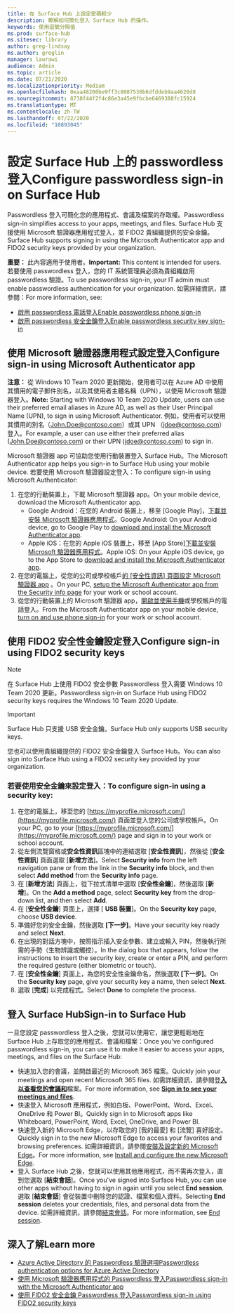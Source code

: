 ```yaml
---
title: 在 Surface Hub 上設定密碼較少
description: 瞭解如何簡化登入 Surface Hub 的操作。
keywords: 使用逗號分隔值
ms.prod: surface-hub
ms.sitesec: library
author: greg-lindsay
ms.author: greglin
manager: laurawi
audience: Admin
ms.topic: article
ms.date: 07/21/2020
ms.localizationpriority: Medium
ms.openlocfilehash: 0eaa48200be9ff3c8087530b6dfddeb9aa4620d8
ms.sourcegitcommit: 8738f44f2f4c86e3a45e9fbcbe6469388fc15924
ms.translationtype: MT
ms.contentlocale: zh-TW
ms.lasthandoff: 07/22/2020
ms.locfileid: "10893045"
---
```

# <span data-ttu-id="fd877-104">設定 Surface Hub 上的 passwordless 登入</span><span class="sxs-lookup"><span data-stu-id="fd877-104">Configure passwordless sign-in on Surface Hub</span></span>

 
<span data-ttu-id="fd877-105">Passwordless 登入可簡化您的應用程式、會議及檔案的存取權。</span><span class="sxs-lookup"><span data-stu-id="fd877-105">Passwordless sign-in simplifies access to your apps, meetings, and files.</span></span> <span data-ttu-id="fd877-106">Surface Hub 支援使用 Microsoft 驗證器應用程式登入，並 FIDO2 貴組織提供的安全金鑰。</span><span class="sxs-lookup"><span data-stu-id="fd877-106">Surface Hub supports signing in using the Microsoft Authenticator app and FIDO2 security keys provided by your organization.</span></span>

<span data-ttu-id="fd877-107">**重要：** 此內容適用于使用者。</span><span class="sxs-lookup"><span data-stu-id="fd877-107">**Important:** This content is intended for users.</span></span> <span data-ttu-id="fd877-108">若要使用 passwordless 登入，您的 IT 系統管理員必須為貴組織啟用 passwordless 驗證。</span><span class="sxs-lookup"><span data-stu-id="fd877-108">To use passwordless sign-in, your IT admin must enable passwordless authentication for your organization.</span></span> <span data-ttu-id="fd877-109">如需詳細資訊，請參閱：</span><span class="sxs-lookup"><span data-stu-id="fd877-109">For more information, see:</span></span>

- [<span data-ttu-id="fd877-110">啟用 passwordless 電話登入</span><span class="sxs-lookup"><span data-stu-id="fd877-110">Enable passwordless phone sign-in</span></span>](https://docs.microsoft.com/azure/active-directory/authentication/howto-authentication-passwordless-phone)
- [<span data-ttu-id="fd877-111">啟用 passwordless 安全金鑰登入</span><span class="sxs-lookup"><span data-stu-id="fd877-111">Enable passwordless security key sign-in</span></span>](https://docs.microsoft.com/azure/active-directory/authentication/howto-authentication-passwordless-security-key)


## <span data-ttu-id="fd877-112">使用 Microsoft 驗證器應用程式設定登入</span><span class="sxs-lookup"><span data-stu-id="fd877-112">Configure sign-in using Microsoft Authenticator app</span></span>

<span data-ttu-id="fd877-113">**注意：** 從 Windows 10 Team 2020 更新開始，使用者可以在 Azure AD 中使用其慣用的電子郵件別名，以及其使用者主體名稱（UPN），以使用 Microsoft 驗證器登入。</span><span class="sxs-lookup"><span data-stu-id="fd877-113">**Note:** Starting with Windows 10 Team 2020 Update, users can use their preferred email aliases in Azure AD, as well as their User Principal Name (UPN), to sign in using Microsoft Authenticator.</span></span> <span data-ttu-id="fd877-114">例如，使用者可以使用其慣用的別名（John.Doe@contoso.com）或其 UPN （jdoe@contoso.com）登入。</span><span class="sxs-lookup"><span data-stu-id="fd877-114">For example, a user can use either their preferred alias (John.Doe@contoso.com) or their UPN (jdoe@contoso.com) to sign in.</span></span>
 
<span data-ttu-id="fd877-115">Microsoft 驗證器 app 可協助您使用行動裝置登入 Surface Hub。</span><span class="sxs-lookup"><span data-stu-id="fd877-115">The Microsoft Authenticator app helps you sign-in to Surface Hub using your mobile device.</span></span> <span data-ttu-id="fd877-116">若要使用 Microsoft 驗證器設定登入：</span><span class="sxs-lookup"><span data-stu-id="fd877-116">To configure sign-in using Microsoft Authenticator:</span></span>


1. <span data-ttu-id="fd877-117">在您的行動裝置上，下載 Microsoft 驗證器 app。</span><span class="sxs-lookup"><span data-stu-id="fd877-117">On your mobile device, download the Microsoft Authenticator app.</span></span>
    - <span data-ttu-id="fd877-118">Google Android：在您的 Android 裝置上，移至 [Google Play]，[下載並安裝 Microsoft 驗證器應用程式](https://app.adjust.com/e3rxkc_7lfdtm?fallback=https%3A%2F%2Fplay.google.com%2Fstore%2Fapps%2Fdetails%3Fid%3Dcom.azure.authenticator)。</span><span class="sxs-lookup"><span data-stu-id="fd877-118">Google Android: On your Android device, go to Google Play to [download and install the Microsoft Authenticator app](https://app.adjust.com/e3rxkc_7lfdtm?fallback=https%3A%2F%2Fplay.google.com%2Fstore%2Fapps%2Fdetails%3Fid%3Dcom.azure.authenticator).</span></span>
    - <span data-ttu-id="fd877-119">Apple iOS：在您的 Apple iOS 裝置上，移至 [App Store][下載並安裝 Microsoft 驗證器應用程式](https://app.adjust.com/e3rxkc_7lfdtm?fallback=https%3A%2F%2Fitunes.apple.com%2Fus%2Fapp%2Fmicrosoft-authenticator%2Fid983156458)。</span><span class="sxs-lookup"><span data-stu-id="fd877-119">Apple iOS: On your Apple iOS device, go to the App Store to [download and install the Microsoft Authenticator app](https://app.adjust.com/e3rxkc_7lfdtm?fallback=https%3A%2F%2Fitunes.apple.com%2Fus%2Fapp%2Fmicrosoft-authenticator%2Fid983156458).</span></span>
2. <span data-ttu-id="fd877-120">在您的電腦上，從您的公司或學校帳戶[的 [安全性資訊] 頁面設定 Microsoft 驗證器 app](https://docs.microsoft.com/azure/active-directory/user-help/security-info-setup-auth-app#set-up-the-microsoft-authenticator-app-from-the-security-info-page) 。</span><span class="sxs-lookup"><span data-stu-id="fd877-120">On your PC, [setup the Microsoft Authenticator app from the Security info page](https://docs.microsoft.com/azure/active-directory/user-help/security-info-setup-auth-app#set-up-the-microsoft-authenticator-app-from-the-security-info-page) for your work or school account.</span></span>
3. <span data-ttu-id="fd877-121">從您的行動裝置上的 Microsoft 驗證器 app，[開啟並使用手機](https://docs.microsoft.com/azure/active-directory/user-help/user-help-auth-app-sign-in#turn-on-and-use-phone-sign-in-for-your-work-or-school-account)或學校帳戶的電話登入。</span><span class="sxs-lookup"><span data-stu-id="fd877-121">From the Microsoft Authenticator app on your mobile device, [turn on and use phone sign-in](https://docs.microsoft.com/azure/active-directory/user-help/user-help-auth-app-sign-in#turn-on-and-use-phone-sign-in-for-your-work-or-school-account) for your work or school account.</span></span>

 
## <span data-ttu-id="fd877-122">使用 FIDO2 安全性金鑰設定登入</span><span class="sxs-lookup"><span data-stu-id="fd877-122">Configure sign-in using FIDO2 security keys</span></span>

> [!NOTE]
>  <span data-ttu-id="fd877-123">在 Surface Hub 上使用 FIDO2 安全參數 Passwordless 登入需要 Windows 10 Team 2020 更新。</span><span class="sxs-lookup"><span data-stu-id="fd877-123">Passwordless sign-in on Surface Hub using FIDO2 security keys requires the Windows 10 Team 2020 Update.</span></span>

> [!IMPORTANT]
> <span data-ttu-id="fd877-124">Surface Hub 只支援 USB 安全金鑰。</span><span class="sxs-lookup"><span data-stu-id="fd877-124">Surface Hub only supports USB security keys.</span></span>
 
<span data-ttu-id="fd877-125">您也可以使用貴組織提供的 FIDO2 安全金鑰登入 Surface Hub。</span><span class="sxs-lookup"><span data-stu-id="fd877-125">You can also sign into Surface Hub using a FIDO2 security key provided by your organization.</span></span> 

### <span data-ttu-id="fd877-126">若要使用安全金鑰來設定登入：</span><span class="sxs-lookup"><span data-stu-id="fd877-126">To configure sign-in using a security key:</span></span>


1. <span data-ttu-id="fd877-127">在您的電腦上，移至您的 [https://myprofile.microsoft.com/](https://myprofile.microsoft.com/) 頁面並登入您的公司或學校帳戶。</span><span class="sxs-lookup"><span data-stu-id="fd877-127">On your PC, go to your [https://myprofile.microsoft.com/](https://myprofile.microsoft.com/) page and sign in to your work or school account.</span></span>
2. <span data-ttu-id="fd877-128">從左側流覽窗格或**安全性資訊**區塊中的連結選取 [**安全性資訊**]，然後從 [**安全性資訊**] 頁面選取 [**新增方法**]。</span><span class="sxs-lookup"><span data-stu-id="fd877-128">Select **Security info** from the left navigation pane or from the link in the **Security info** block, and then select **Add method** from the **Security info** page.</span></span>
3. <span data-ttu-id="fd877-129">在 [**新增方法**] 頁面上，從下拉式清單中選取 [**安全性金鑰**]，然後選取 [**新增**]。</span><span class="sxs-lookup"><span data-stu-id="fd877-129">On the **Add a method** page, select **Security key** from the drop-down list, and then select **Add**.</span></span>
4. <span data-ttu-id="fd877-130">在 [**安全性金鑰**] 頁面上，選擇 [ **USB 裝置**]。</span><span class="sxs-lookup"><span data-stu-id="fd877-130">On the **Security key** page, choose **USB device**.</span></span>
5. <span data-ttu-id="fd877-131">準備好您的安全金鑰，然後選取 **[下一步]**。</span><span class="sxs-lookup"><span data-stu-id="fd877-131">Have your security key ready and select **Next**.</span></span>
6. <span data-ttu-id="fd877-132">在出現的對話方塊中，按照指示插入安全參數、建立或輸入 PIN，然後執行所需的手勢（生物辨識或觸控）。</span><span class="sxs-lookup"><span data-stu-id="fd877-132">In the dialog box that appears, follow the instructions to insert the security key, create or enter a PIN, and perform the required gesture (either biometric or touch).</span></span>
7. <span data-ttu-id="fd877-133">在 [**安全性金鑰**] 頁面上，為您的安全性金鑰命名，然後選取 **[下一步]**。</span><span class="sxs-lookup"><span data-stu-id="fd877-133">On the **Security key** page, give your security key a name, then select **Next**.</span></span>
8. <span data-ttu-id="fd877-134">選取 [**完成**] 以完成程式。</span><span class="sxs-lookup"><span data-stu-id="fd877-134">Select **Done** to complete the process.</span></span>

## <span data-ttu-id="fd877-135">登入 Surface Hub</span><span class="sxs-lookup"><span data-stu-id="fd877-135">Sign-in to Surface Hub</span></span>

<span data-ttu-id="fd877-136">一旦您設定 passwordless 登入之後，您就可以使用它，讓您更輕鬆地在 Surface Hub 上存取您的應用程式、會議和檔案：</span><span class="sxs-lookup"><span data-stu-id="fd877-136">Once you've configured passwordless sign-in, you can use it to make it easier to access your apps, meetings, and files on the Surface Hub:</span></span>

- <span data-ttu-id="fd877-137">快速加入您的會議，並開啟最近的 Microsoft 365 檔案。</span><span class="sxs-lookup"><span data-stu-id="fd877-137">Quickly join your meetings and open recent Microsoft 365 files.</span></span> <span data-ttu-id="fd877-138">如需詳細資訊，請參閱登[**入以查看您的會議和**](https://support.microsoft.com/help/4506480/sign-in-to-see-your-meetings-and-files-on-surface-hub)檔案。</span><span class="sxs-lookup"><span data-stu-id="fd877-138">For more information, see [**Sign in to see your meetings and files**](https://support.microsoft.com/help/4506480/sign-in-to-see-your-meetings-and-files-on-surface-hub).</span></span>
- <span data-ttu-id="fd877-139">快速登入 Microsoft 應用程式，例如白板、PowerPoint、Word、Excel、OneDrive 和 Power BI。</span><span class="sxs-lookup"><span data-stu-id="fd877-139">Quickly sign in to Microsoft apps like Whiteboard, PowerPoint, Word, Excel, OneDrive, and Power BI.</span></span>
- <span data-ttu-id="fd877-140">快速登入新的 Microsoft Edge，以存取您的 [我的最愛] 和 [流覽] 喜好設定。</span><span class="sxs-lookup"><span data-stu-id="fd877-140">Quickly sign in to the new Microsoft Edge to access your favorites and browsing preferences.</span></span> <span data-ttu-id="fd877-141">如需詳細資訊，請參閱[安裝及設定新的 Microsoft Edge](surface-hub-install-chromium-edge.md)。</span><span class="sxs-lookup"><span data-stu-id="fd877-141">For more information, see [Install and configure the new Microsoft Edge](surface-hub-install-chromium-edge.md).</span></span>
- <span data-ttu-id="fd877-142">登入 Surface Hub 之後，您就可以使用其他應用程式，而不需再次登入，直到您選取 [**結束會話**]。</span><span class="sxs-lookup"><span data-stu-id="fd877-142">Once you've signed into Surface Hub, you can use other apps without having to sign in again until you select **End session**.</span></span> <span data-ttu-id="fd877-143">選取 [**結束會話**] 會從裝置中刪除您的認證、檔案和個人資料。</span><span class="sxs-lookup"><span data-stu-id="fd877-143">Selecting **End session** deletes your credentials, files, and personal data from the device.</span></span> <span data-ttu-id="fd877-144">如需詳細資訊，請參閱[結束會話](finishing-your-surface-hub-meeting.md)。</span><span class="sxs-lookup"><span data-stu-id="fd877-144">For more information, see [End session](finishing-your-surface-hub-meeting.md).</span></span>


## <span data-ttu-id="fd877-145">深入了解</span><span class="sxs-lookup"><span data-stu-id="fd877-145">Learn more</span></span>

- [<span data-ttu-id="fd877-146">Azure Active Directory 的 Passwordless 驗證選項</span><span class="sxs-lookup"><span data-stu-id="fd877-146">Passwordless authentication options for Azure Active Directory</span></span>](https://docs.microsoft.com/azure/active-directory/authentication/concept-authentication-passwordless)
- [<span data-ttu-id="fd877-147">使用 Microsoft 驗證器應用程式的 Passwordless 登入</span><span class="sxs-lookup"><span data-stu-id="fd877-147">Passwordless sign-in with the Microsoft Authenticator app</span></span>](https://docs.microsoft.com/azure/active-directory/authentication/howto-authentication-passwordless-phone)
- [<span data-ttu-id="fd877-148">使用 FIDO2 安全金鑰 Passwordless 登入</span><span class="sxs-lookup"><span data-stu-id="fd877-148">Passwordless sign-in using FIDO2 security keys</span></span>](https://docs.microsoft.com/azure/active-directory/authentication/howto-authentication-passwordless-security-key#user-registration-and-management-of-fido2-security-keys)

